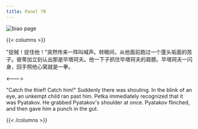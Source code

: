 ```yaml
---
title: Panel 70
---
```


![biao page](./../../images/biao/seifert0726_biao_0064_070.jpg)

{{< columns >}}

"捉贼！捉住他！"突然传来一阵叫喊声。转眼间，从他面前跑过一个蓬头垢面的孩子。彼蒂加立刻认出那是毕塔珂夫。他一下子抓住毕塔珂夫的肩膀。毕塔珂夫一闪身，回手照他心窝就是一拳。

<--->

"Catch the thief! Catch him!" Suddenly there was shouting. In the blink of an eye, an unkempt child ran past him. Petka immediately recognized that it was Pyatakov. He grabbed Pyatakov's shoulder at once. Pyatakov flinched, and then gave him a punch in the gut.

{{< /columns >}}
